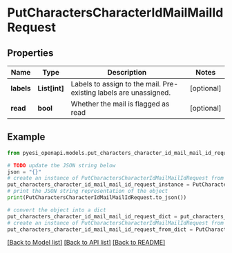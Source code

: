 # PutCharactersCharacterIdMailMailIdRequest


## Properties

Name | Type | Description | Notes
------------ | ------------- | ------------- | -------------
**labels** | **List[int]** | Labels to assign to the mail. Pre-existing labels are unassigned. | [optional] 
**read** | **bool** | Whether the mail is flagged as read | [optional] 

## Example

```python
from pyesi_openapi.models.put_characters_character_id_mail_mail_id_request import PutCharactersCharacterIdMailMailIdRequest

# TODO update the JSON string below
json = "{}"
# create an instance of PutCharactersCharacterIdMailMailIdRequest from a JSON string
put_characters_character_id_mail_mail_id_request_instance = PutCharactersCharacterIdMailMailIdRequest.from_json(json)
# print the JSON string representation of the object
print(PutCharactersCharacterIdMailMailIdRequest.to_json())

# convert the object into a dict
put_characters_character_id_mail_mail_id_request_dict = put_characters_character_id_mail_mail_id_request_instance.to_dict()
# create an instance of PutCharactersCharacterIdMailMailIdRequest from a dict
put_characters_character_id_mail_mail_id_request_from_dict = PutCharactersCharacterIdMailMailIdRequest.from_dict(put_characters_character_id_mail_mail_id_request_dict)
```
[[Back to Model list]](../README.md#documentation-for-models) [[Back to API list]](../README.md#documentation-for-api-endpoints) [[Back to README]](../README.md)


